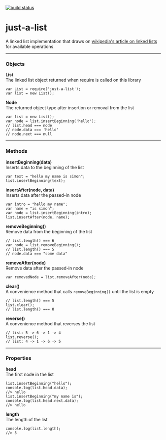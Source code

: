 [![build status](https://secure.travis-ci.org/mmaelzer/just-a-list.png)](http://travis-ci.org/mmaelzer/just-a-list)

just-a-list
===========

A linked list implementation that draws on [wikipedia's article on linked lists](http://en.wikipedia.org/wiki/Linked_list#Linked_list_operations) for available operations.

----------------------


### Objects ###

**List**  
The linked list object returned when require is called on this library  

	var List = require('just-a-list');
	var list = new List();


**Node**  
The returned object type after insertion or removal from the list  

	var list = new List();
	var node = list.insertBeginning('hello');
	// list.head === node
	// node.data === 'hello'
	// node.next === null

---------------

### Methods ###

**insertBeginning(data)**  
Inserts data to the beginning of the list  

	var text = "hello my name is simon";
	list.insertBeginning(text);


**insertAfter(node, data)**  
Inserts data after the passed-in node  

	var intro = "hello my name";
	var name = "is simon";
	var node = list.insertBeginning(intro);
	list.insertAfter(node, name);


**removeBeginning()**  
Remove data from the beginning of the list  

	// list.length() === 6
	var node = list.removeBeginning();
	// list.length() === 5
	// node.data === "some data"


**removeAfter(node)**  
Remove data after the passed-in node  

	var removedNode = list.removeAfter(node);


**clear()**  
A convenience method that calls `removeBeginning()` until the list is empty  

	// list.length() === 5
	list.clear();
	// list.length() === 0


**reverse()**  
A convenience method that reverses the list  

	// list: 5 -> 6 -> 1 -> 4
	list.reverse();
	// list: 4 -> 1 -> 6 -> 5

------------------
  
### Properties ###

**head**  
The first node in the list  

	list.insertBeginning("hello");
	console.log(list.head.data);
	//> hello
	list.insertBeginning("my name is");
	console.log(list.head.next.data);
	//> hello

  
**length**  
The length of the list  

	console.log(list.length);
	//> 5